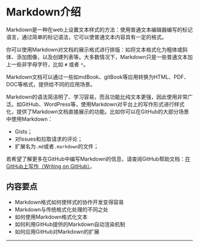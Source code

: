 # Markdown介绍

Markdown是一种在web上设置文本样式的方法：使用普通文本编辑器编写的标记语言，通过简单的标记语法，它可以使普通文本内容具有一定的格式。

你可以使用Markdown对文档的展示格式进行排版：如将文本格式化为粗体或斜体、添加图像，以及创建列表等。大多数情况下，Markdown只是一些普通文本加上一些非字母字符，比如 `#` 或者 `*`。

Markdown文档可以通过一些如mdBook、gitBook等应用转换为HTML、PDF、DOC等格式，提供给不同的应用场景。

Markdown的语法简洁明了、学习容易，而且功能比纯文本更强，因此使用非常广泛。如GitHub、WordPress等，使用Markdown对平台上的写作形式进行样式化，提供了Markdown文档直接展示的功能。比如你可以在GitHub的大部分场景中使用Markdown：

- Gists；
- 对Issues和拉取请求的评论；
- 扩展名为`.md`或者`.markdown`的文件；

若希望了解更多在GitHub中编写Markdown的信息，请查阅GitHub帮助文档：[在GitHub上写作（Writing on GitHub）](https://help.github.com/en/categories/writing-on-github)。

## 内容要点

- Markdown格式如何使样式的协作开发变得容易
- Markdown与传统格式化处理的不同之处
- 如何使用Markdown格式化文本
- 如何利用GitHub提供的Markdown自动渲染机制
- 如何应用GitHub对Markdown的扩展

------
